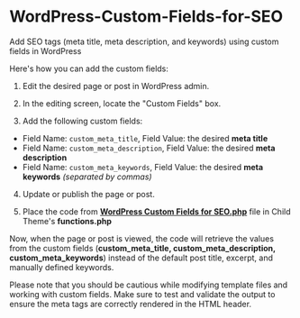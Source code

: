 # WordPress-Custom-Fields-for-SEO

Add SEO tags (meta title, meta description, and keywords) using custom fields in WordPress

Here's how you can add the custom fields:

1. Edit the desired page or post in WordPress admin.

2. In the editing screen, locate the "Custom Fields" box.

3. Add the following custom fields:
<ul>
<li>Field Name: <code>custom_meta_title</code>, Field Value: the desired <b>meta title</b></li>
<li>Field Name: <code>custom_meta_description</code>, Field Value: the desired <b>meta description</b></li>
<li>Field Name: <code>custom_meta_keywords</code>, Field Value: the desired <b>meta keywords</b> <em>(separated by commas)</em></li>
</ul>

4. Update or publish the page or post.

5. Place the code from <b><a href="https://github.com/j4np4n0l/WordPress-Custom-Fields-for-SEO/blob/main/WordPress%20Custom%20Fields%20for%20SEO.php" target="_blank">WordPress Custom Fields for SEO.php</a></b> file in Child Theme's <b>functions.php</b>

Now, when the page or post is viewed, the code will retrieve the values from the custom fields (<b>custom_meta_title, custom_meta_description, custom_meta_keywords</b>) instead of the default post title, excerpt, and manually defined keywords.

Please note that you should be cautious while modifying template files and working with custom fields. Make sure to test and validate the output to ensure the meta tags are correctly rendered in the HTML header.
